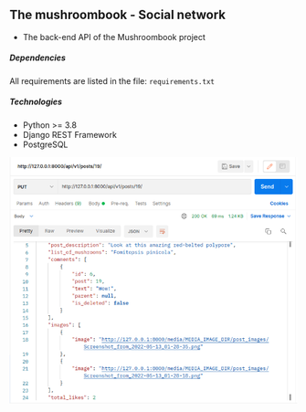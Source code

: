 ## The mushroombook - Social network

* The back-end API of the Mushroombook project

##### Dependencies

All requirements are listed in the file: `requirements.txt`

##### Technologies

* Python >= 3.8
* Django REST Framework
* PostgreSQL


![alt text](screenshots/mushroombook_postman.png "The screenshot")
